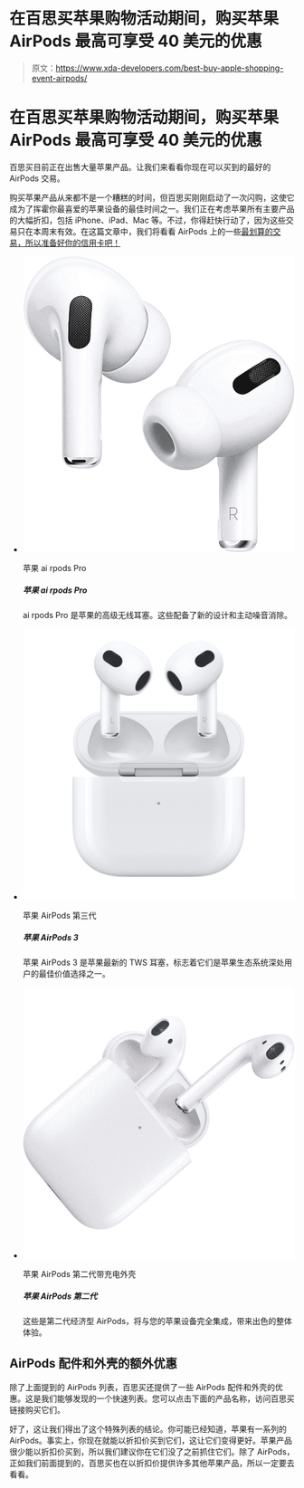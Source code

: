 # 在百思买苹果购物活动期间，购买苹果 AirPods 最高可享受 40 美元的优惠

> 原文：<https://www.xda-developers.com/best-buy-apple-shopping-event-airpods/>

# 在百思买苹果购物活动期间，购买苹果 AirPods 最高可享受 40 美元的优惠

百思买目前正在出售大量苹果产品。让我们来看看你现在可以买到的最好的 AirPods 交易。

购买苹果产品从来都不是一个糟糕的时间，但百思买刚刚启动了一次闪购，这使它成为了挥霍你最喜爱的苹果设备的最佳时间之一。我们正在考虑苹果所有主要产品的大幅折扣，包括 iPhone、iPad、Mac 等。不过，你得赶快行动了，因为这些交易只在本周末有效。在这篇文章中，我们将看看 AirPods 上的一些[最划算的交易，所以准备好你的信用卡吧！](https://www.xda-developers.com/best-airpods-3-deals/)

*   <picture>![AirPods Pro are Apple's premium wireless earbuds. These come with a new design and active noise cancellation. ](img/1f750c404fc7da74ae2c61cd2cbf86c8.png)</picture>

    苹果 ai rpods Pro

    ##### 苹果 ai rpods Pro

    ai rpods Pro 是苹果的高级无线耳塞。这些配备了新的设计和主动噪音消除。

*   <picture>![The AirPods 3 have a similar design to the AirPods Pro but do not have the silicone tips. If you do not like the in-ear design of the AirPods Pro, you can get the AirPods 3.](img/88b11a0c19a81ebde35c7bc97ccbd9e0.png)</picture>

    苹果 AirPods 第三代

    ##### 苹果 AirPods 3

    苹果 AirPods 3 是苹果最新的 TWS 耳塞，标志着它们是苹果生态系统深处用户的最佳价值选择之一。

*   <picture>![These are the 2nd generation budget-friendly AirPods that will fully integrate with your Apple devices for a great overall experience.](img/9d820396de292f98f585bc7c6bdec18d.png)</picture>

    苹果 AirPods 第二代带充电外壳

    ##### 苹果 AirPods 第二代

    这些是第二代经济型 AirPods，将与您的苹果设备完全集成，带来出色的整体体验。

## AirPods 配件和外壳的额外优惠

除了上面提到的 AirPods 列表，百思买还提供了一些 AirPods 配件和外壳的优惠。这是我们能够发现的一个快速列表。您可以点击下面的产品名称，访问百思买链接购买它们。

好了，这让我们得出了这个特殊列表的结论。你可能已经知道，苹果有一系列的 AirPods。事实上，你现在就能以折扣价买到它们，这让它们变得更好。苹果产品很少能以折扣价买到，所以我们建议你在它们没了之前抓住它们。除了 AirPods，正如我们前面提到的，百思买也在以折扣价提供许多其他苹果产品，所以一定要去看看。